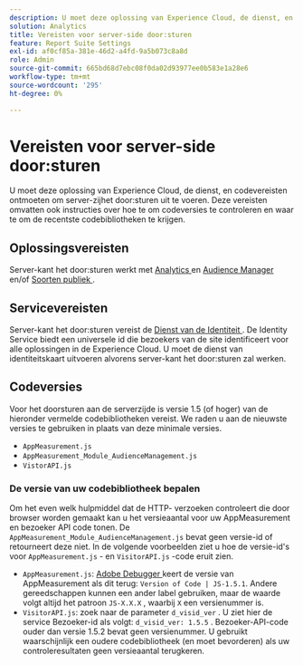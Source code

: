 ```yaml
---
description: U moet deze oplossing van Experience Cloud, de dienst, en codevereisten ontmoeten om server-zijhet door:sturen uit te voeren. Deze vereisten omvatten ook instructies over hoe te om codeversies te controleren en waar te om de recentste codebibliotheken te krijgen.
solution: Analytics
title: Vereisten voor server-side door:sturen
feature: Report Suite Settings
exl-id: af0cf85a-381e-46d2-a4fd-9a5b073c8a8d
role: Admin
source-git-commit: 665bd68d7ebc08f0da02d93977ee0b583e1a28e6
workflow-type: tm+mt
source-wordcount: '295'
ht-degree: 0%

---
```


# Vereisten voor server-side door:sturen

U moet deze oplossing van Experience Cloud, de dienst, en codevereisten ontmoeten om server-zijhet door:sturen uit te voeren. Deze vereisten omvatten ook instructies over hoe te om codeversies te controleren en waar te om de recentste codebibliotheken te krijgen.

## Oplossingsvereisten

Server-kant het door:sturen werkt met [ Analytics ](https://www.adobe.com/data-analytics-cloud/analytics.html) en [ Audience Manager ](https://www.adobe.com/data-analytics-cloud/audience-manager.html) en/of [ Soorten publiek ](https://experienceleague.adobe.com/docs/core-services/interface/audiences/audience-library.html?lang=nl-NL).

## Servicevereisten

Server-kant het door:sturen vereist de [ Dienst van de Identiteit ](https://experienceleague.adobe.com/docs/id-service/using/home.html?lang=nl-NL). De Identity Service biedt een universele id die bezoekers van de site identificeert voor alle oplossingen in de Experience Cloud. U moet de dienst van identiteitskaart uitvoeren alvorens server-kant het door:sturen zal werken.

## Codeversies

Voor het doorsturen aan de serverzijde is versie 1.5 (of hoger) van de hieronder vermelde codebibliotheken vereist. We raden u aan de nieuwste versies te gebruiken in plaats van deze minimale versies.

* `AppMeasurement.js`
* `AppMeasurement_Module_AudienceManagement.js`
* `VistorAPI.js`

### De versie van uw codebibliotheek bepalen

Om het even welk hulpmiddel dat de HTTP- verzoeken controleert die door browser worden gemaakt kan u het versieaantal voor uw AppMeasurement en bezoeker API code tonen. De `AppMeasurement_Module_AudienceManagement.js` bevat geen versie-id of retourneert deze niet. In de volgende voorbeelden ziet u hoe de versie-id&#39;s voor `AppMeasurement.js` - en `VisitorAPI.js` -code eruit zien.

* `AppMeasurement.js`: [ Adobe Debugger ](https://experienceleague.adobe.com/docs/analytics/implementation/validate/debugger.html?lang=nl-NL) keert de versie van AppMeasurement als dit terug: `Version of Code | JS-1.5.1`. Andere gereedschappen kunnen een ander label gebruiken, maar de waarde volgt altijd het patroon `JS-X.X.X` , waarbij `X` een versienummer is.
* `VisitorAPI.js`: zoek naar de parameter `d_visid_ver` . U ziet hier de service Bezoeker-id als volgt: `d_visid_ver: 1.5.5` . Bezoeker-API-code ouder dan versie 1.5.2 bevat geen versienummer. U gebruikt waarschijnlijk een oudere codebibliotheek (en moet bevorderen) als uw controleresultaten geen versieaantal terugkeren.
